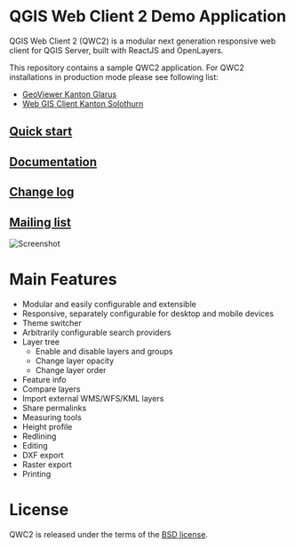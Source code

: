 QGIS Web Client 2 Demo Application
==================================

QGIS Web Client 2 (QWC2) is a modular next generation responsive web client for QGIS Server, built with ReactJS and OpenLayers.

This repository contains a sample QWC2 application. For QWC2 installations in production mode please see following list:

- [GeoViewer Kanton Glarus](https://map.geo.gl.ch/)
- [Web GIS Client Kanton Solothurn](https://geo.so.ch/map/)

## [Quick start](https://github.com/qgis/qwc2-demo-app/blob/master/doc/QWC2_Documentation.md#quick-start)
## [Documentation](https://github.com/qgis/qwc2-demo-app/blob/master/doc/QWC2_Documentation.md)
## [Change log](https://github.com/qgis/qwc2-demo-app/blob/master/ChangeLog.md)
## [Mailing list](https://lists.osgeo.org/mailman/listinfo/qgis-qwc2)

![Screenshot](https://github.com/qgis/qwc2-demo-app/blob/gh-pages/Screenshot.jpg?raw=true)

# Main Features

- Modular and easily configurable and extensible
- Responsive, separately configurable for desktop and mobile devices
- Theme switcher
- Arbitrarily configurable search providers
- Layer tree
  * Enable and disable layers and groups
  * Change layer opacity
  * Change layer order
- Feature info
- Compare layers
- Import external WMS/WFS/KML layers
- Share permalinks
- Measuring tools
- Height profile
- Redlining
- Editing
- DXF export
- Raster export
- Printing

# License

QWC2 is released under the terms of the [BSD license](https://github.com/qgis/qwc2-demo-app/blob/master/LICENSE).
